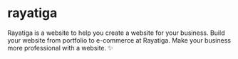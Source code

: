 # rayatiga
Rayatiga is a website to help you create a website for your business. Build your website from portfolio to e-commerce at Rayatiga. Make your business more professional with a website. ✨
